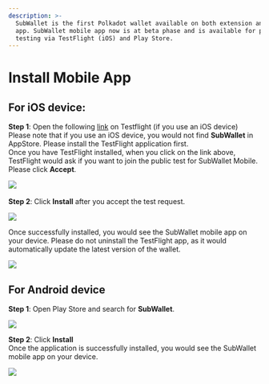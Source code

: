 ```yaml
---
description: >-
  SubWallet is the first Polkadot wallet available on both extension and mobile
  app. SubWallet mobile app now is at beta phase and is available for public
  testing via TestFlight (iOS) and Play Store.
---
```


# Install Mobile App

## For iOS device:

**Step 1**: Open the following [link](https://testflight.apple.com/join/ZW3pUbWj) on Testflight (if you use an iOS device) \
Please note that if you use an iOS device, you would not find **SubWallet** in AppStore. Please install the TestFlight application first. \
Once you have TestFlight installed, when you click on the link above, TestFlight would ask if you want to join the public test for SubWallet Mobile. Please click **Accept**. &#x20;

![](<../.gitbook/assets/image (2) (1) (2).png>)\
\
**Step 2**: Click **Install** after you accept the test request.&#x20;

![](<../.gitbook/assets/image (3) (1) (2).png>)

Once successfully installed, you would see the SubWallet mobile app on your device. Please do not uninstall the TestFlight app, as it would automatically update the latest version of the wallet.&#x20;

![](<../.gitbook/assets/image (1) (1) (1).png>)

## For Android device

**Step 1**: Open Play Store and search for **SubWallet**.

![](<../.gitbook/assets/image (100).png>)

**Step 2**: Click **Install**\
Once the application is successfully installed, you would see the SubWallet mobile app on your device.&#x20;

![](<../.gitbook/assets/image (110).png>)
